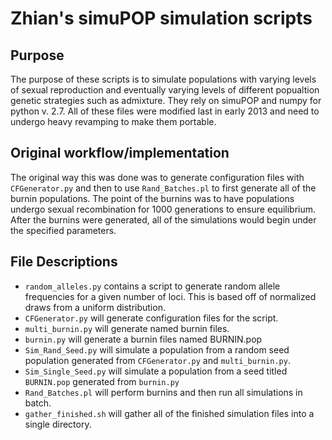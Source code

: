 # Zhian's simuPOP simulation scripts

## Purpose

The purpose of these scripts is to simulate populations with varying levels of
sexual reproduction and eventually varying levels of different popualtion
genetic strategies such as admixture. They rely on simuPOP and numpy for python
v. 2.7. All of these files were modified last in early 2013 and need to undergo
heavy revamping to make them portable.

## Original workflow/implementation

The original way this was done was to generate configuration files with `CFGenerator.py`
and then to use `Rand_Batches.pl` to first generate all of the burnin populations.
The point of the burnins was to have populations undergo sexual recombination for
1000 generations to ensure equilibrium. After the burnins were generated, all of the
simulations would begin under the specified parameters.

## File Descriptions

- `random_alleles.py` contains a script to generate random allele frequencies for
a given number of loci. This is based off of normalized draws from a uniform
distribution. 
- `CFGenerator.py` will generate configuration files for the script. 
- `multi_burnin.py` will generate named burnin files.
- `burnin.py` will generate a burnin files named BURNIN.pop
- `Sim_Rand_Seed.py` will simulate a population from a random seed population
generated from `CFGenerator.py` and `multi_burnin.py`.
- `Sim_Single_Seed.py` will simulate a population from a seed titled `BURNIN.pop`
generated from `burnin.py`
- `Rand_Batches.pl` will perform burnins and then run all simulations in batch. 
- `gather_finished.sh` will gather all of the finished simulation files into a
single directory.